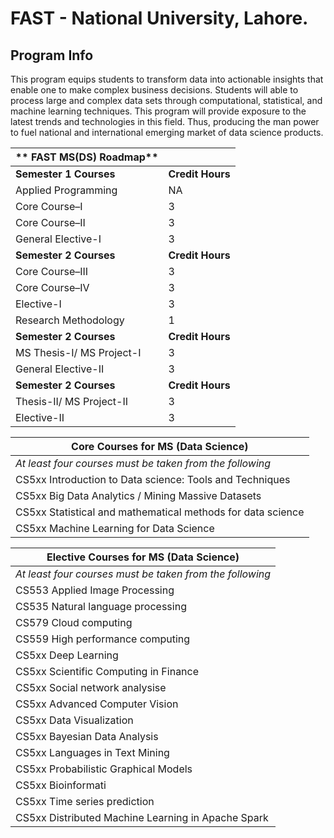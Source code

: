 # FAST - National University, Lahore.

## Program Info 
This program equips students to transform data into actionable insights that enable one to make complex business decisions. Students will able to process large and complex data sets through computational, statistical, and machine learning techniques. This program will provide exposure to the latest trends and technologies in this field. Thus, producing the man power to fuel national and international emerging market of data science products.



|** FAST MS(DS) Roadmap** |  |
|-------------|------------- |
| **Semester 1 Courses** | **Credit Hours** |
| Applied Programming | NA |
| Core Course–I | 3 |
| Core Course–II | 3 |
| General Elective-I | 3 |
| **Semester 2 Courses** | **Credit Hours** |
| Core Course–III | 3 |
| Core Course–IV | 3 |
| Elective-I | 3 |
| Research Methodology | 1 |
| **Semester 2 Courses** | **Credit Hours** |
| MS Thesis-I/ MS Project-I  | 3 |
| General Elective-II | 3 |
| **Semester 2 Courses** | **Credit Hours** |
| Thesis-II/ MS Project-II	 | 3 |
|  Elective-II | 3 |





| Core Courses for MS (Data Science) |
| -- |
| *At least four courses must be taken from the following* |
| CS5xx  Introduction to Data science: Tools and Techniques |
| CS5xx  Big Data Analytics / Mining Massive Datasets |
| CS5xx  Statistical and mathematical methods for data science |
| CS5xx  Machine Learning for Data Science |


| Elective Courses for MS (Data Science) |
|--|
| *At least four courses must be taken from the following*|
| CS553  Applied Image Processing |
| CS535  Natural language processing |
| CS579  Cloud computing  |
| CS559  High performance computing |
| CS5xx  Deep Learning |
| CS5xx  Scientific Computing in Finance |
| CS5xx  Social network analysise |
| CS5xx  Advanced Computer Vision |
| CS5xx  Data Visualization |
| CS5xx  Bayesian Data Analysis |
| CS5xx  Languages in Text Mining |
| CS5xx  Probabilistic Graphical Models |
| CS5xx  Bioinformati| CS |
| CS5xx  Time series prediction |
| CS5xx  Distributed Machine Learning in Apache Spark |

